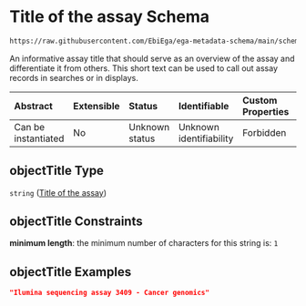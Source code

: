 # Title of the assay Schema

```txt
https://raw.githubusercontent.com/EbiEga/ega-metadata-schema/main/schemas/EGA.assay.json#/properties/objectTitle
```

An informative assay title that should serve as an overview of the assay and differentiate it from others. This short text can be used to call out assay records in searches or in displays.

| Abstract            | Extensible | Status         | Identifiable            | Custom Properties | Additional Properties | Access Restrictions | Defined In                                                                 |
| :------------------ | :--------- | :------------- | :---------------------- | :---------------- | :-------------------- | :------------------ | :------------------------------------------------------------------------- |
| Can be instantiated | No         | Unknown status | Unknown identifiability | Forbidden         | Allowed               | none                | [EGA.assay.json\*](../../../schemas/EGA.assay.json "open original schema") |

## objectTitle Type

`string` ([Title of the assay](ega-3-properties-title-of-the-assay.md))

## objectTitle Constraints

**minimum length**: the minimum number of characters for this string is: `1`

## objectTitle Examples

```json
"Ilumina sequencing assay 3409 - Cancer genomics"
```
